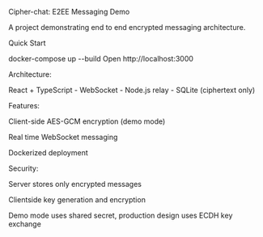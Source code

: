 Cipher-chat: E2EE Messaging Demo

A project demonstrating end to end encrypted messaging architecture.

Quick Start

docker-compose up --build
Open http://localhost:3000

Architecture:

React + TypeScript - WebSocket - Node.js relay - SQLite (ciphertext only)

Features:

Client-side AES-GCM encryption (demo mode)

Real time WebSocket messaging

Dockerized deployment

Security:

Server stores only encrypted messages

Clientside key generation and encryption

Demo mode uses shared secret, production design uses ECDH key exchange
